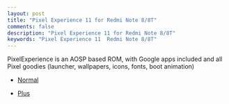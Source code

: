```yaml
---
layout: post
title: "Pixel Experience 11 for Redmi Note 8/8T"
comments: false
description: "Pixel Experience 11 for Redmi Note 8/8T"
keywords: "Pixel Experience 11  Redmi Note 8/8T"
---
```


PixelExperience is an AOSP based ROM, with Google apps included and all Pixel goodies (launcher, wallpapers, icons, fonts, boot animation)


 * [Normal](https://sourceforge.net/projects/darkjoker360-developements/files/Xiaomi/Redmi%20Note%208/ROM/Android-11/PixelExperience-11/)

 * [Plus](https://sourceforge.net/projects/darkjoker360-developements/files/Xiaomi/Redmi%20Note%208/ROM/Android-11/PixelExperience-11/Plus/)
